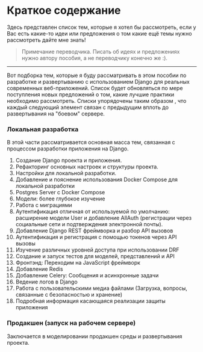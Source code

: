 # Краткое содержание

Здесь представлен список тем, которые я хотел бы рассмотреть, если у Вас есть какие-то идеи или предложения о том какие ещё темы нужно рассмотреть дайте мне знать!

> Примечание переводчика. Писать об идеях и предложениях нужно автору пособия, а не переводчику конечно же :\).

---

Вот подборка тем, которые я буду рассматривать в этом пособии по разработке и развертыванию с использованием Django для реальных современных веб-приложений. Список будет обновляться по мере поступления новых предложений о том, какие лучшие практики необходимо рассмотреть. Списки упорядочены таким образом , что каждый следующий элемент связан с предыдущим вплоть до развертывания на "боевом" сервере.

### Локальная разработка

В этой части рассматривается основная масса тем, связанная с процессом разработки приложения на Django.

1. Создание Django проекта и приложения.
2. Рефакторинг основных настроек и структуры проекта.
3. Настройки для локальной разработки.
4. Добавление и пояснение использования Docker Compose для локальной разработки
5. Postgres Server c Docker Compose
6. Модели: более глубокое изучение
7. Работа с миграциями
8. Аутентификация отличная от используемой по умолчанию: расширение модели User и добавление AllAuth \(регистрации через социальные сети и подтверждения электронной почты\).
9. Добавление Django REST фреймворка и разбор API вызовов
10. Аутентификация и регистрация с помощью токенов через API вызовы
11. Изучение различных уровней доступа при использовании DRF
12. Создание и запуск тестов для моделей, представлений и API
13. Фронтэнд: Переходим на JavaScript фреймворк
14. Добавление Redis
15. Добавление Celery: Сообщения и асинхронные задачи
16. Ведение логов в Django
17. Работа с пользовательскими медиа файлами \(Загрузка, вопросы, связанные с безопасностью и хранение\)
18. Подробная информация касающаяся реализации защиты приложения

### Продакшен \(запуск на рабочем сервере\)

Заключается в моделировании продакшен среды и развертывания проекта.



